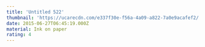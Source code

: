 ```yaml
---
title: 'Untitled 522'
thumbnail: 'https://ucarecdn.com/e337f30e-f56a-4a09-a822-7a0e9acafef2/'
date: 2015-06-27T06:45:19.000Z
material: Ink on paper
rating: 4
---
```

